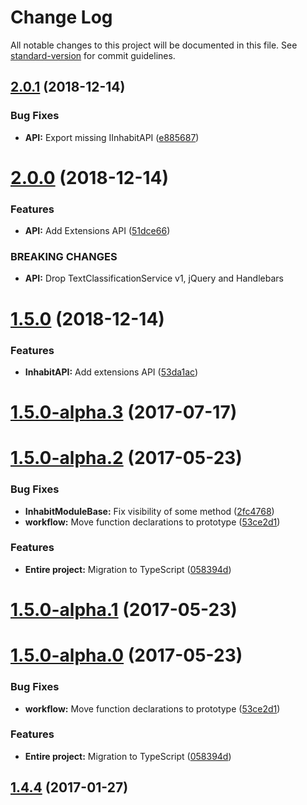 # Change Log

All notable changes to this project will be documented in this file. See [standard-version](https://github.com/conventional-changelog/standard-version) for commit guidelines.

<a name="2.0.1"></a>
## [2.0.1](https://github.com/ArkadiumInc/node-inhabit-module-base/compare/v2.0.0...v2.0.1) (2018-12-14)


### Bug Fixes

* **API:** Export missing IInhabitAPI ([e885687](https://github.com/ArkadiumInc/node-inhabit-module-base/commit/e885687))



<a name="2.0.0"></a>
# [2.0.0](https://github.com/ArkadiumInc/node-inhabit-module-base/compare/v1.5.0-alpha.3...v2.0.0) (2018-12-14)


### Features

* **API:** Add Extensions API ([51dce66](https://github.com/ArkadiumInc/node-inhabit-module-base/commit/51dce66))


### BREAKING CHANGES

* **API:** Drop TextClassificationService v1, jQuery and Handlebars



<a name="1.5.0"></a>
# [1.5.0](https://github.com/ArkadiumInc/node-inhabit-module-base/compare/v1.5.0-alpha.3...v1.5.0) (2018-12-14)


### Features

* **InhabitAPI:** Add extensions API ([53da1ac](https://github.com/ArkadiumInc/node-inhabit-module-base/commit/53da1ac))



<a name="1.5.0-alpha.3"></a>
# [1.5.0-alpha.3](https://github.com/ArkadiumInc/node-inhabit-module-base/compare/v1.5.0-alpha.2...v1.5.0-alpha.3) (2017-07-17)



<a name="1.5.0-alpha.2"></a>
# [1.5.0-alpha.2](https://github.com/ArkadiumInc/node-inhabit-module-base/compare/v1.4.4...v1.5.0-alpha.2) (2017-05-23)


### Bug Fixes

* **InhabitModuleBase:** Fix visibility of some method ([2fc4768](https://github.com/ArkadiumInc/node-inhabit-module-base/commit/2fc4768))
* **workflow:** Move function declarations to prototype ([53ce2d1](https://github.com/ArkadiumInc/node-inhabit-module-base/commit/53ce2d1))


### Features

* **Entire project:** Migration to TypeScript ([058394d](https://github.com/ArkadiumInc/node-inhabit-module-base/commit/058394d))



<a name="1.5.0-alpha.1"></a>
# [1.5.0-alpha.1](https://github.com/ArkadiumInc/node-inhabit-module-base/compare/v1.5.0-alpha.0...v1.5.0-alpha.1) (2017-05-23)



<a name="1.5.0-alpha.0"></a>
# [1.5.0-alpha.0](https://github.com/ArkadiumInc/node-inhabit-module-base/compare/v1.4.4...v1.5.0-alpha.0) (2017-05-23)


### Bug Fixes

* **workflow:** Move function declarations to prototype ([53ce2d1](https://github.com/ArkadiumInc/node-inhabit-module-base/commit/53ce2d1))


### Features

* **Entire project:** Migration to TypeScript ([058394d](https://github.com/ArkadiumInc/node-inhabit-module-base/commit/058394d))



<a name="1.4.4"></a>
## [1.4.4](https://github.com/ArkadiumInc/node-inhabit-module-base/compare/v1.4.0...v1.4.4) (2017-01-27)
